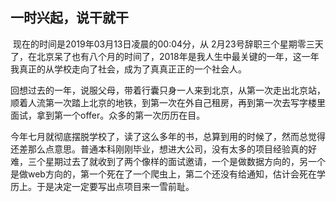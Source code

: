 ## 一时兴起，说干就干

​	现在的时间是2019年03月13日凌晨的00:04分，从 2月23号辞职三个星期零三天了，在北京呆了也有八个月的时间了，2018年是我人生中最关键的一年，这一年我真正的从学校走向了社会，成为了真真正正的一个社会人。

​	回想过去的一年，说服父母，带着行囊只身一人来到北京，从第一次走出北京站，顺着人流第一次踏上北京的地铁，到第一次在外自己租房，再到第一次去写字楼里面试，拿到第一个offer。众多的第一次历历在目。

​	今年七月就彻底摆脱学校了，读了这么多年的书，总算到用的时候了，然而总觉得还差那么点意思。普通本科刚刚毕业，想进大公司，没有太多的项目经验真的好难，三个星期过去了就收到了两个像样的面试邀请，一个是做数据方向的，另一个是做web方向的，第一个死在了一个爬虫上，第二个还没有给通知，估计会死在学历上。于是决定一定要写出点项目来一雪前耻。

